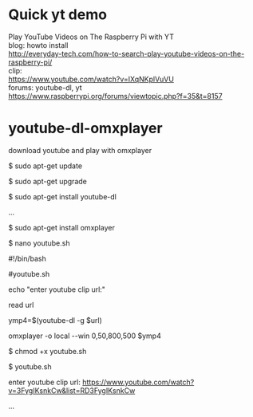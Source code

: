 # Quick yt demo  
Play YouTube Videos on The Raspberry Pi with YT  
blog: howto install   
http://everyday-tech.com/how-to-search-play-youtube-videos-on-the-raspberry-pi/  
clip:  
https://www.youtube.com/watch?v=IXqNKplVuVU  
forums: youtube-dl, yt    
https://www.raspberrypi.org/forums/viewtopic.php?f=35&t=8157  
  
  
# youtube-dl-omxplayer  
download youtube and play with omxplayer

$ sudo apt-get update

$ sudo apt-get upgrade

$ sudo apt-get install youtube-dl

...

$ sudo apt-get install omxplayer

$ nano youtube.sh

   #!/bin/bash

   #youtube.sh

   echo "enter youtube clip url:"

   read url

   ymp4=$(youtube-dl -g $url)

  omxplayer -o local --win 0,50,800,500 $ymp4 


$ chmod +x youtube.sh

$ youtube.sh

  enter youtube clip url: https://www.youtube.com/watch?v=3FygIKsnkCw&list=RD3FygIKsnkCw

...


